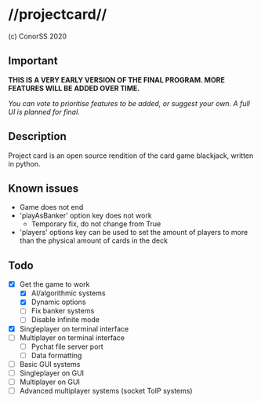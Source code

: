 # //projectcard//
(c) ConorSS 2020
## Important
**THIS IS A VERY EARLY VERSION OF THE FINAL PROGRAM. MORE FEATURES WILL BE ADDED OVER TIME.**

*You can vote to prioritise features to be added, or suggest your own. A full UI is planned for final.*
## Description
Project card is an open source rendition of the card game blackjack, written in python.

## Known issues
- Game does not end
- 'playAsBanker' option key does not work
  - Temporary fix, do not change from True
- 'players' options key can be used to set the amount of players to more than the physical amount of cards in the deck

## Todo
- [x] Get the game to work
  - [x] AI/algorithmic systems
  - [x] Dynamic options
  - [ ] Fix banker systems
  - [ ] Disable infinite mode
- [x] Singleplayer on terminal interface
- [ ] Multiplayer on terminal interface
  - [ ] Pychat file server port
  - [ ] Data formatting
- [ ] Basic GUI systems
- [ ] Singleplayer on GUI
- [ ] Multiplayer on GUI
- [ ] Advanced multiplayer systems (socket ToIP systems)
